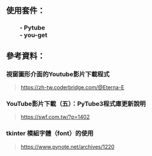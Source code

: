 ## 使用套件：
### &emsp;&emsp; - Pytube <br> &emsp;&emsp; - you-get

## 參考資料：
### 視窗圖形介面的Youtube影片下載程式
> https://zh-tw.coderbridge.com/@Eterna-E

### YouTube影片下載（五）：PyTube3程式庫更新說明
> https://swf.com.tw/?p=1402

### tkinter 模組字體（font）的使用
> https://www.pynote.net/archives/1220
